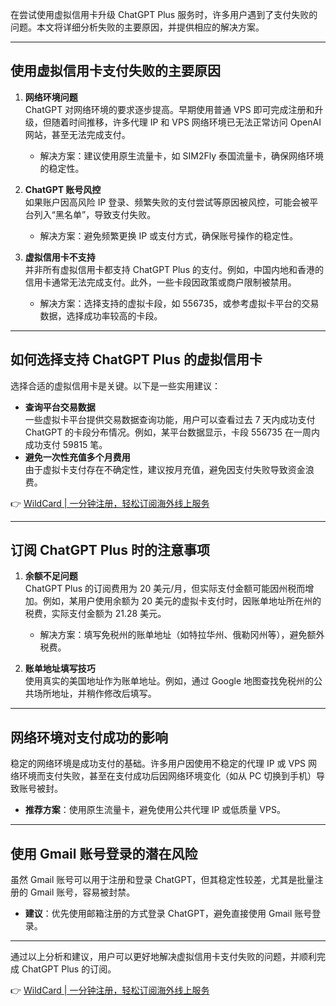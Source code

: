 在尝试使用虚拟信用卡升级 ChatGPT Plus 服务时，许多用户遇到了支付失败的问题。本文将详细分析失败的主要原因，并提供相应的解决方案。

---

## 使用虚拟信用卡支付失败的主要原因

1. **网络环境问题**  
   ChatGPT 对网络环境的要求逐步提高。早期使用普通 VPS 即可完成注册和升级，但随着时间推移，许多代理 IP 和 VPS 网络环境已无法正常访问 OpenAI 网站，甚至无法完成支付。  
   - 解决方案：建议使用原生流量卡，如 SIM2Fly 泰国流量卡，确保网络环境的稳定性。

2. **ChatGPT 账号风控**  
   如果账户因高风险 IP 登录、频繁失败的支付尝试等原因被风控，可能会被平台列入“黑名单”，导致支付失败。  
   - 解决方案：避免频繁更换 IP 或支付方式，确保账号操作的稳定性。

3. **虚拟信用卡不支持**  
   并非所有虚拟信用卡都支持 ChatGPT Plus 的支付。例如，中国内地和香港的信用卡通常无法完成支付。此外，一些卡段因政策或商户限制被禁用。  
   - 解决方案：选择支持的虚拟卡段，如 556735，或参考虚拟卡平台的交易数据，选择成功率较高的卡段。

---

## 如何选择支持 ChatGPT Plus 的虚拟信用卡

选择合适的虚拟信用卡是关键。以下是一些实用建议：  
- **查询平台交易数据**  
  一些虚拟卡平台提供交易数据查询功能，用户可以查看过去 7 天内成功支付 ChatGPT 的卡段分布情况。例如，某平台数据显示，卡段 556735 在一周内成功支付 59815 笔。  
- **避免一次性充值多个月费用**  
  由于虚拟卡支付存在不确定性，建议按月充值，避免因支付失败导致资金浪费。

👉 [WildCard | 一分钟注册，轻松订阅海外线上服务](https://bit.ly/bewildcard)

---

## 订阅 ChatGPT Plus 时的注意事项

1. **余额不足问题**  
   ChatGPT Plus 的订阅费用为 20 美元/月，但实际支付金额可能因州税而增加。例如，某用户使用余额为 20 美元的虚拟卡支付时，因账单地址所在州的税费，实际支付金额为 21.28 美元。  
   - 解决方案：填写免税州的账单地址（如特拉华州、俄勒冈州等），避免额外税费。

2. **账单地址填写技巧**  
   使用真实的美国地址作为账单地址。例如，通过 Google 地图查找免税州的公共场所地址，并稍作修改后填写。

---

## 网络环境对支付成功的影响

稳定的网络环境是成功支付的基础。许多用户因使用不稳定的代理 IP 或 VPS 网络环境而支付失败，甚至在支付成功后因网络环境变化（如从 PC 切换到手机）导致账号被封。  
- **推荐方案**：使用原生流量卡，避免使用公共代理 IP 或低质量 VPS。

---

## 使用 Gmail 账号登录的潜在风险

虽然 Gmail 账号可以用于注册和登录 ChatGPT，但其稳定性较差，尤其是批量注册的 Gmail 账号，容易被封禁。  
- **建议**：优先使用邮箱注册的方式登录 ChatGPT，避免直接使用 Gmail 账号登录。

---

通过以上分析和建议，用户可以更好地解决虚拟信用卡支付失败的问题，并顺利完成 ChatGPT Plus 的订阅。

👉 [WildCard | 一分钟注册，轻松订阅海外线上服务](https://bit.ly/bewildcard)